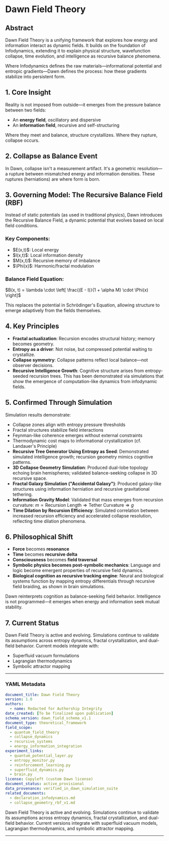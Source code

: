 # Dawn Field Theory

## Abstract

Dawn Field Theory is a unifying framework that explores how energy and information interact as dynamic fields. It builds on the foundation of Infodynamics, extending it to explain physical structure, wavefunction collapse, time evolution, and intelligence as recursive balance phenomena.

Where Infodynamics defines the raw materials—informational potential and entropic gradients—Dawn defines the process: how these gradients stabilize into persistent form.

## 1. Core Insight

Reality is not imposed from outside—it emerges from the pressure balance between two fields:

* An **energy field**, oscillatory and dispersive
* An **information field**, recursive and self-structuring

Where they meet and balance, structure crystallizes. Where they rupture, collapse occurs.

## 2. Collapse as Balance Event

In Dawn, collapse isn't a measurement artifact. It's a geometric resolution—a rupture between mismatched energy and information densities. These ruptures (herniations) are where form is born.

## 3. Governing Model: The Recursive Balance Field (RBF)

Instead of static potentials (as used in traditional physics), Dawn introduces the Recursive Balance Field, a dynamic potential that evolves based on local field conditions.

### Key Components:

* \$E(x,t)\$: Local energy
* \$I(x,t)\$: Local information density
* \$M(x,t)\$: Recursive memory of imbalance
* \$\Phi(x)\$: Harmonic/fractal modulation

### Balance Field Equation:

$B(x, t) = \lambda \cdot \left[ \frac{(E - I)}{1 + \alpha M} \cdot \Phi(x) \right]$

This replaces the potential in Schrödinger's Equation, allowing structure to emerge adaptively from the fields themselves.

## 4. Key Principles

* **Fractal actualization**: Recursion encodes structural history; memory becomes geometry.
* **Entropy as a driver**: Not noise, but compressed potential waiting to crystallize.
* **Collapse symmetry**: Collapse patterns reflect local balance—not observer decisions.
* **Recursive Intelligence Growth**: Cognitive structure arises from entropy-seeded recursion trees. This has been demonstrated via simulations that show the emergence of computation-like dynamics from infodynamic fields.

## 5. Confirmed Through Simulation

Simulation results demonstrate:

* Collapse zones align with entropy pressure thresholds
* Fractal structures stabilize field interactions
* Feynman-like coherence emerges without external constraints
* Thermodynamic cost maps to informational crystallization (cf. Landauer's Principle)
* **Recursive Tree Generator Using Entropy as Seed**: Demonstrated simulated intelligence growth; recursion geometry mimics cognitive patterns.
* **3D Collapse Geometry Simulation**: Produced dual-lobe topology echoing brain hemispheres; validated balance-seeking collapse in 3D recursive space.
* **Fractal Galaxy Simulation ("Accidental Galaxy")**: Produced galaxy-like structures using information herniation and recursive gravitational tethering.
* **Information Gravity Model**: Validated that mass emerges from recursion curvature:
  $m \propto \text{Recursion Length} \Rightarrow \text{Tether Curvature} \Rightarrow g$
* **Time Dilation by Recursion Efficiency**: Simulated correlation between increased recursion efficiency and accelerated collapse resolution, reflecting time dilation phenomena.

## 6. Philosophical Shift

* **Force** becomes **resonance**
* **Time** becomes **recursive delta**
* **Consciousness** becomes **field traversal**
* **Symbolic physics becomes post-symbolic mechanics**: Language and logic become emergent properties of recursive field dynamics.
* **Biological cognition as recursive tracking engine**: Neural and biological systems function by mapping entropy differentials through recursive field braiding, as shown in brain simulations.

Dawn reinterprets cognition as balance-seeking field behavior. Intelligence is not programmed—it emerges when energy and information seek mutual stability.

## 7. Current Status

Dawn Field Theory is active and evolving. Simulations continue to validate its assumptions across entropy dynamics, fractal crystallization, and dual-field behavior. Current models integrate with:

* Superfluid vacuum formulations
* Lagrangian thermodynamics
* Symbolic attractor mapping

---

### YAML Metadata

```yaml
document_title: Dawn Field Theory
version: 1.0
authors:
  - name: Redacted for Authorship Integrity
date_created: [To be finalized upon publication]
schema_version: dawn_field_schema_v1.1
document_type: theoretical_framework
field_scope:
  - quantum_field_theory
  - collapse_dynamics
  - recursive_systems
  - energy_information_integration
experiment_links:
  - quantum_potential_layer.py
  - entropy_monitor.py
  - reinforcement_learning.py
  - superfluid_dynamics.py
  - brain.py
license: Copyleft (custom Dawn license)
document_status: active_provisional
data_provenance: verified_in_dawn_simulation_suite
related_documents:
  - declaration_infodynamics.md
  - collapse_geometry_rbf_v1.md
```


Dawn Field Theory is active and evolving. Simulations continue to validate its assumptions across entropy dynamics, fractal crystallization, and dual-field behavior. Current versions integrate with superfluid vacuum models, Lagrangian thermodynamics, and symbolic attractor mapping.

---
